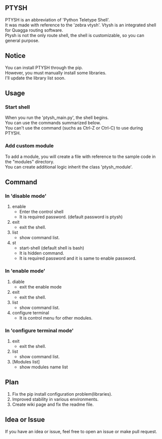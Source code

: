 ## PTYSH
PTYSH is an abbreviation of 'Python Teletype Shell'.<br>
It was made with reference to the 'zebra vtysh'.
Vtysh is an integrated shell for Quagga routing software.<br>
Ptysh is not the only route shell, the shell is customizable, so you can general purpose.<br>


## Notice
You can install PTYSH through the pip.<br>
However, you must manually install some libraries.<br>
I'll update the library list soon.<br>


## Usage
### Start shell
When you run the 'ptysh_main.py', the shell begins.<br>
You can use the commands summarized below.<br>
You can't use the command (suchs as Ctrl-Z or Ctrl-C) to use during PTYSH.<br>


### Add custom module
To add a module, you will create a file with reference to the sample code in the "modules" directory.<br>
You can create additional logic inherit the class 'ptysh_module'.<br>


## Command
### In 'disable mode'
1. enable
	* Enter the control shell
	* It is required password. (default password is ptysh)
2. exit
	* exit the shell.
3. list
	* show command list.
4. st
	* start-shell (default shell is bash)
	* It is hidden command.
	* It is required password and it is same to enable password.


### In 'enable mode'
1. diable
	* exit the enable mode
2. exit
	* exit the shell.
3. list
	* show command list.
4. configure terminal
	* It is control menu for other modules.


### In 'configure terminal mode'
1. exit
	* exit the shell.
2. list
	* show command list.
3. [Modules list]
	* show modules name list


## Plan
1. Fix the pip install configuration problem(libraries).
2. Improved stability in various environments.
3. Create wiki page and fix the readme file.



## Idea or Issue
If you have an idea or issue, feel free to open an issue or make pull request.
